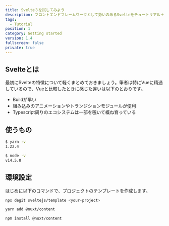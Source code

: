 ```yaml
---
title: Svelte３を試してみよう
description: フロントエンドフレームワークとして勢いのあるSvelteをチュートリアル＋必要なツールの設定をしてみた
tags: 
  - Tutorial
position: 1
category: Getting started
version: 1.4
fullscreen: false
private: true
---
```


## Svelteとは

最初にSvelteの特徴について軽くまとめておきましょう。筆者は特にVueに精通しているので、Vueと比較したときに感じた違いは以下のとおりです。

- Buildが早い
- 組み込みのアニメーションやトランジションモジュールが便利
- Typescript周りのエコシステムは一部を覗いて概ね育っている

## 使うもの

```bash
$ yarn -v
1.22.4

$ node -v
v14.5.0
```

## 環境設定

はじめに以下のコマンドで、プロジェクトのテンプレートを作成します。

```bash
npx degit sveltejs/template <your-project>
```

<code-group>
  <code-block label="Yarn" active>

  ```bash
  yarn add @nuxt/content
  ```

  </code-block>
  <code-block label="NPM">

  ```bash
  npm install @nuxt/content
  ```

  </code-block>
</code-group>
